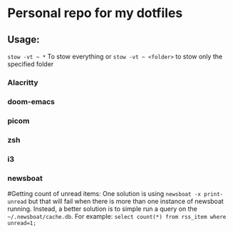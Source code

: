 # Personal repo for my dotfiles

## Usage:
`stow -vt ~ *` To stow everything or `stow -vt ~ <folder>` to stow only the specified folder

### Alacritty
### doom-emacs
### picom
### zsh
### i3

### newsboat
#Getting count of unread items:
One solution is using `newsboat -x print-unread` but that will fail when there is more than one instance of newsboat running.
Instead, a better solution is to simple run a query on the `~/.newsboat/cache.db`. For example: `select count(*) from rss_item where unread=1;`
